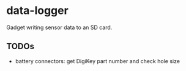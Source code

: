 # data-logger
Gadget writing sensor data to an SD card.

## TODOs
  * battery connectors: get DigiKey part number and check hole size
